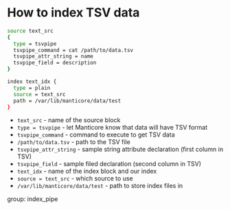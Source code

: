 # How to index TSV data

```bash
source text_src
{
  type = tsvpipe
  tsvpipe_command = cat /path/to/data.tsv
  tsvpipe_attr_string = name
  tsvpipe_field = description
}

index text_idx {
  type = plain
  source = text_src
  path = /var/lib/manticore/data/test
}
```

- `text_src` - name of the source block
- `type = tsvpipe` - let Manticore know that data will have TSV format
- `tsvpipe_command` - command to execute to get TSV data
- `/path/to/data.tsv` - path to the TSV file
- `tsvpipe_attr_string` - sample string attribute declaration (first column in TSV)
- `tsvpipe_field` - sample filed declaration (second column in TSV)
- `text_idx` - name of the index block and our index
- `source = text_src` - which source to use
- `/var/lib/manticore/data/test` - path to store index files in

group: index_pipe



